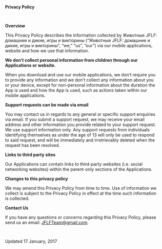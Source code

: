 <html>
<head>
  <meta http-equiv="Content-Type" content="text/html; charset=utf-8">
  <meta http-equiv="Content-Style-Type" content="text/css">
  <title></title>
  <meta name="Generator" content="Cocoa HTML Writer">
  <meta name="CocoaVersion" content="1404.47">
  <style type="text/css">
  </style>
</head>
<body>
<p class="p1"><span class="s1"><br><br><br><b>Privacy Policy</b></span></p>
<p class="p2"><span class="s1"></span><br></p>
<p class="p3"><span class="s1"><b>Overview</b></span></p>
<p class="p4"><span class="s1">This Privacy Policy describes the information collected by Животные JFLF: домашние и дикие, игры и викторины (“Животные JFLF: домашние и дикие, игры и викторины", “we,” “us”, “our”) via our mobile applications, website and how we use that information.</span></p>
<p class="p3"><span class="s1"><b>We don’t collect personal information from children through our Applications or website.</b></span></p>
<p class="p4"><span class="s1">When you download and use our mobile applications, we don’t require you to provide any information and we don’t collect any information about you or your device, except for non-personal information about the duration the App is used and how the App is used, such as actions taken within our mobile applications.<span class="Apple-converted-space"> </span></span></p>
<p class="p3"><span class="s1"><b>Support requests can be made via email</b></span></p>
<p class="p4"><span class="s1">You may contact us in regards to any general or specific support enquiries via email. If you submit a support request, we may receive your email address and other information you provide related to your support request. We use support information only. Any support requests from individuals identifying themselves as under the age of 13 will only be used to respond to said request, and will be immediately and irretrievably deleted when the request has been resolved.</span></p>
<p class="p3"><span class="s1"><b>Links to third party sites</b></span></p>
<p class="p4"><span class="s1">Our Applications can contain links to third-party websites (i.e. social networking websites) within the parent-only sections of the Applications.</span></p>
<p class="p3"><span class="s1"><b>Changes to this privacy policy</b></span></p>
<p class="p4"><span class="s1">We may amend this Privacy Policy from time to time. Use of information we collect is subject to the Privacy Policy in effect at the time such information is collected.</span></p>
<p class="p3"><span class="s1"><b>Contact Us</b></span></p>
<p class="p4"><span class="s1">If you have any questions or concerns regarding this Privacy Policy, please send us an email: <a href="mailto:JFLFTeam@gmail.com"><span class="s2">JFLFTeam@gmail.com</span></a>.</span></p>
<p class="p2"><span class="s1"></span><br></p>
<p class="p4"><span class="s1">Updated 17 January, 2017</span></p>
</body>
</html>
